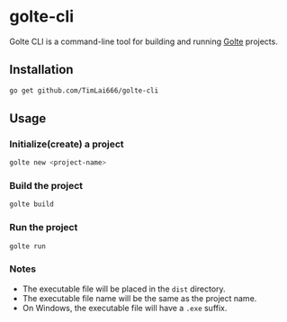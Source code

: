 # golte-cli

Golte CLI is a command-line tool for building and running [Golte](https://github.com/nichady/golte) projects.

## Installation

```bash
go get github.com/TimLai666/golte-cli
```

## Usage

### Initialize(create) a project

```bash
golte new <project-name>
```

### Build the project

```bash
golte build
```

### Run the project

```bash
golte run
```

### Notes

- The executable file will be placed in the `dist` directory.
- The executable file name will be the same as the project name.
- On Windows, the executable file will have a `.exe` suffix.
